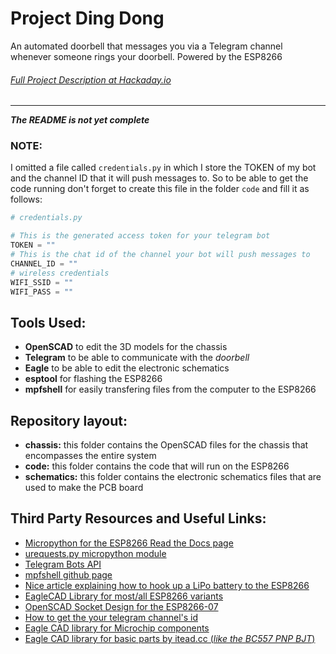 # Project Ding Dong
An automated doorbell that messages you via a Telegram channel whenever someone rings your doorbell. Powered by the ESP8266
###### [Full Project Description at Hackaday.io](https://hackaday.io/project/61540-project-ding-dong)
------------------------

***The README is not yet complete***

### NOTE:
I omitted a file called `credentials.py` in which I store the TOKEN of my bot and the channel ID that it will push messages to.
So to be able to get the code running don't forget to create this file in the folder `code` and fill it as follows:
``` python
# credentials.py

# This is the generated access token for your telegram bot
TOKEN = ""
# This is the chat id of the channel your bot will push messages to
CHANNEL_ID = ""
# wireless credentials
WIFI_SSID = ""
WIFI_PASS = ""
```


Tools Used:
-------------
- **OpenSCAD** to edit the 3D models for the chassis
- **Telegram** to be able to communicate with the *doorbell*
- **Eagle** to be able to edit the electronic schematics
- **esptool** for flashing the ESP8266
- **mpfshell** for easily transfering files from the computer to the ESP8266

Repository layout:
----------
- **chassis:** this folder contains the OpenSCAD files for the chassis that encompasses the entire system
- **code:** this folder contains the code that will run on the ESP8266
- **schematics:** this folder contains the electronic schematics files that are used to make the PCB board

Third Party Resources and Useful Links:
----------------------
- [Micropython for the ESP8266 Read the Docs page](https://docs.micropython.org/en/latest/esp8266/index.html)
- [urequests.py micropython module](https://github.com/micropython/micropython-lib/blob/master/urequests/urequests.py)
- [Telegram Bots API](https://core.telegram.org/bots/api)
- [mpfshell github page](https://github.com/wendlers/mpfshell)
- [Nice article explaining how to hook up a LiPo battery to the ESP8266](https://randomnerdtutorials.com/esp8266-voltage-regulator-lipo-and-li-ion-batteries/)
- [EagleCAD Library for most/all ESP8266 variants](https://github.com/wvanvlaenderen/ESP8266-Eagle_Library)
- [OpenSCAD Socket Design for the ESP8266-07](https://github.com/makertum/ESP8266-RNS)
- [How to get the your telegram channel's id](https://github.com/GabrielRF/telegram-id#web-channel-id)
- [Eagle CAD library for Microchip components](https://www.element14.com/community/docs/DOC-64255/l/microchip-cad-library-for-cadsoft-eagle-software)
- [Eagle CAD library for basic parts by itead.cc (*like the BC557 PNP BJT*)](https://www.itead.cc/blog/eagle-library-for-basic-parts-series)